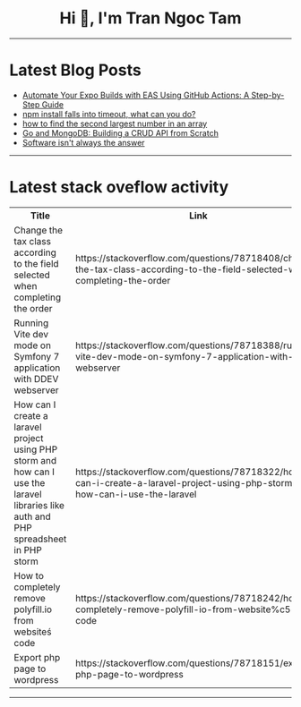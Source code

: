<h1 align="center">Hi 👋, I'm Tran Ngoc Tam</h1>

---

# Latest Blog Posts 
<!-- BLOG-POST-LIST:START -->
- [Automate Your Expo Builds with EAS Using GitHub Actions: A Step-by-Step Guide](https://dev.to/jocanola/automate-your-expo-builds-with-eas-using-github-actions-a-step-by-step-guide-bik)
- [npm install falls into timeout, what can you do?](https://dev.to/ferreira_mariana/npm-install-falls-into-timeout-what-can-you-do-42i7)
- [how to find the second largest number in an array](https://dev.to/ishivendratripathi/how-to-find-the-second-largest-number-in-an-array-30m1)
- [Go and MongoDB: Building a CRUD API from Scratch](https://dev.to/aquibpy/go-and-mongodb-building-a-crud-api-from-scratch-10p6)
- [Software isn&#39;t always the answer](https://dev.to/msnmongare/software-isnt-always-the-answer-4e7m)
<!-- BLOG-POST-LIST:END -->

---

# Latest stack oveflow activity
<table>
  <tr><th>Title</th><th>Link</th></tr>
  <!-- STACKOVERFLOW:START --><tr><td>Change the tax class according to the field selected when completing the order</td><td>https://stackoverflow.com/questions/78718408/change-the-tax-class-according-to-the-field-selected-when-completing-the-order</td></tr><tr><td>Running Vite dev mode on Symfony 7 application with DDEV webserver</td><td>https://stackoverflow.com/questions/78718388/running-vite-dev-mode-on-symfony-7-application-with-ddev-webserver</td></tr><tr><td>How can I create a laravel project using PHP storm and how can I use the laravel libraries like auth and PHP spreadsheet in PHP storm</td><td>https://stackoverflow.com/questions/78718322/how-can-i-create-a-laravel-project-using-php-storm-and-how-can-i-use-the-laravel</td></tr><tr><td>How to completely remove polyfill.io from websiteś code</td><td>https://stackoverflow.com/questions/78718242/how-to-completely-remove-polyfill-io-from-website%c5%9b-code</td></tr><tr><td>Export php page to wordpress</td><td>https://stackoverflow.com/questions/78718151/export-php-page-to-wordpress</td></tr><!-- STACKOVERFLOW:END -->
</table>

---


